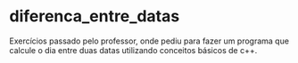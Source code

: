 # diferenca_entre_datas
Exercícios passado pelo professor, onde pediu para fazer um programa que calcule o dia entre duas datas utilizando conceitos básicos de c++.
